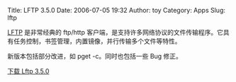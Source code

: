 Title: LFTP 3.5.0
Date: 2006-07-05 19:32
Author: toy
Category: Apps
Slug: lftp

[LFTP](http://lftp.yar.ru) 是非常经典的 ftp/http
客户端，是支持许多网络协议的文件传输程序。它具有任务控制，书签管理，内置镜像，并行传输多个文件等特性。

新版本包括部分改进，如 pget -c。同时也包括一些 Bug 修正。

[下载 Lftp
3.5.0](ftp://ftp.yars.free.net/pub/source/lftp/lftp-3.5.0.tar.bz2)
